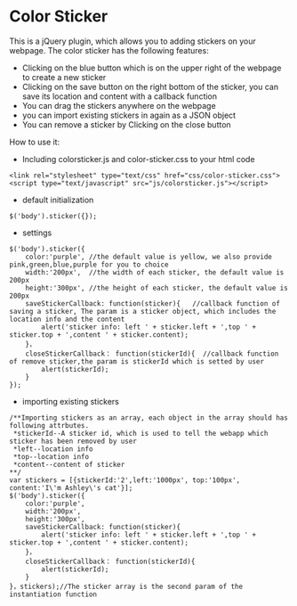 # Color Sticker

This is a jQuery plugin, which allows you to adding stickers on your webpage.
The color sticker has the following features:
  - Clicking on the blue button which is on the upper right of the webpage to create a new sticker
  - Clicking on the save button on the right bottom of the sticker, you can save its location and content with a callback function
  - You can drag the stickers anywhere on the webpage
  - you can import existing stickers in again as a JSON object
  - You can remove a sticker by Clicking on the close button

How to use it:<br/>
  - Including colorsticker.js and color-sticker.css to your html code<br/>
```
<link rel="stylesheet" type="text/css" href="css/color-sticker.css">
<script type="text/javascript" src="js/colorsticker.js"></script>
```
  - default initialization
```
$('body').sticker({});
```
  - settings
```
$('body').sticker({
	color:'purple', //the default value is yellow, we also provide pink,green,blue,purple for you to choice
	width:'200px',  //the width of each sticker, the default value is 200px
	height:'300px', //the height of each sticker, the default value is 200px
	saveStickerCallback: function(sticker){   //callback function of saving a sticker, The param is a sticker object, which includes the location info and the content
		alert('sticker info: left ' + sticker.left + ',top ' + sticker.top + ',content ' + sticker.content);
	}，
	closeStickerCallback： function(stickerId){  //callback function of remove sticker,the param is stickerId which is setted by user
		alert(stickerId);
	}
});
```
  - importing existing stickers
```
/**Importing stickers as an array, each object in the array should has following attrbutes.
 *stickerId--A sticker id, which is used to tell the webapp which sticker has been removed by user
 *left--location info
 *top--location info
 *content--content of sticker
**/
var stickers = [{stickerId:'2',left:'1000px', top:'100px', content:'I\'m Ashley\'s cat'}];
$('body').sticker({
	color:'purple',
	width:'200px',
	height:'300px',
	saveStickerCallback: function(sticker){
		alert('sticker info: left ' + sticker.left + ',top ' + sticker.top + ',content ' + sticker.content);
	}，
	closeStickerCallback： function(stickerId){
		alert(stickerId);
	}
}，stickers);//The sticker array is the second param of the instantiation function
```
